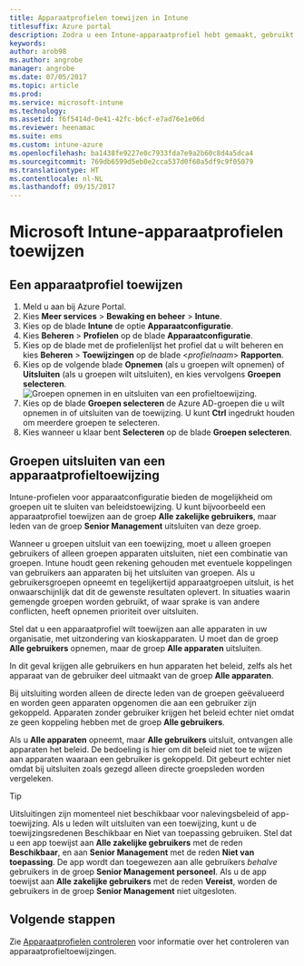 ```yaml
---
title: Apparaatprofielen toewijzen in Intune
titlesuffix: Azure portal
description: Zodra u een Intune-apparaatprofiel hebt gemaakt, gebruikt u dit onderwerp voor informatie over hoe u dit profiel kunt toewijzen aan apparaten.
keywords: 
author: arob98
ms.author: angrobe
manager: angrobe
ms.date: 07/05/2017
ms.topic: article
ms.prod: 
ms.service: microsoft-intune
ms.technology: 
ms.assetid: f6f5414d-0e41-42fc-b6cf-e7ad76e1e06d
ms.reviewer: heenamac
ms.suite: ems
ms.custom: intune-azure
ms.openlocfilehash: ba1438fe9227e0c7933fda7e9a2b60c8d4a5dca4
ms.sourcegitcommit: 769db6599d5eb0e2cca537d0f60a5df9c9f05079
ms.translationtype: HT
ms.contentlocale: nl-NL
ms.lasthandoff: 09/15/2017
---
```

# <a name="how-to-assign-microsoft-intune-device-profiles"></a>Microsoft Intune-apparaatprofielen toewijzen

## <a name="assign-a-device-profile"></a>Een apparaatprofiel toewijzen

1. Meld u aan bij Azure Portal.
2. Kies **Meer services** > **Bewaking en beheer** > **Intune**.
3. Kies op de blade **Intune** de optie **Apparaatconfiguratie**.
1. Kies **Beheren** > **Profielen** op de blade **Apparaatconfiguratie**.
2. Kies op de blade met de profielenlijst het profiel dat u wilt beheren en kies **Beheren** > **Toewijzingen** op de blade <*profielnaam*> **Rapporten**.
3. Kies op de volgende blade **Opnemen** (als u groepen wilt opnemen) of **Uitsluiten** (als u groepen wilt uitsluiten), en kies vervolgens **Groepen selecteren**.
![Groepen opnemen in en uitsluiten van een profieltoewijzing.](./media/group-include-exclude.png)
4. Kies op de blade **Groepen selecteren** de Azure AD-groepen die u wilt opnemen in of uitsluiten van de toewijzing. U kunt **Ctrl** ingedrukt houden om meerdere groepen te selecteren.
4. Kies wanneer u klaar bent **Selecteren** op de blade **Groepen selecteren**.



## <a name="how-to-exclude-groups-from-a-device-profile-assignment"></a>Groepen uitsluiten van een apparaatprofieltoewijzing

Intune-profielen voor apparaatconfiguratie bieden de mogelijkheid om groepen uit te sluiten van beleidstoewijzing. U kunt bijvoorbeeld een apparaatprofiel toewijzen aan de groep **Alle zakelijke gebruikers**, maar leden van de groep **Senior Management** uitsluiten van deze groep.

Wanneer u groepen uitsluit van een toewijzing, moet u alleen groepen gebruikers of alleen groepen apparaten uitsluiten, niet een combinatie van groepen. Intune houdt geen rekening gehouden met eventuele koppelingen van gebruikers aan apparaten bij het uitsluiten van groepen. Als u gebruikersgroepen opneemt en tegelijkertijd apparaatgroepen uitsluit, is het onwaarschijnlijk dat dit de gewenste resultaten oplevert. In situaties waarin gemengde groepen worden gebruikt, of waar sprake is van andere conflicten, heeft opnemen prioriteit over uitsluiten.

Stel dat u een apparaatprofiel wilt toewijzen aan alle apparaten in uw organisatie, met uitzondering van kioskapparaten. U moet dan de groep **Alle gebruikers** opnemen, maar de groep **Alle apparaten** uitsluiten.

In dit geval krijgen alle gebruikers en hun apparaten het beleid, zelfs als het apparaat van de gebruiker deel uitmaakt van de groep **Alle apparaten**. 

Bij uitsluiting worden alleen de directe leden van de groepen geëvalueerd en worden geen apparaten opgenomen die aan een gebruiker zijn gekoppeld. Apparaten zonder gebruiker krijgen het beleid echter niet omdat ze geen koppeling hebben met de groep **Alle gebruikers**. 

Als u **Alle apparaten** opneemt, maar **Alle gebruikers** uitsluit, ontvangen alle apparaten het beleid. De bedoeling is hier om dit beleid niet toe te wijzen aan apparaten waaraan een gebruiker is gekoppeld. Dit gebeurt echter niet omdat bij uitsluiten zoals gezegd alleen directe groepsleden worden vergeleken. 

>[!Tip]
>Uitsluitingen zijn momenteel niet beschikbaar voor nalevingsbeleid of app-toewijzing. Als u leden wilt uitsluiten van een toewijzing, kunt u de toewijzingsredenen Beschikbaar en Niet van toepassing gebruiken. Stel dat u een app toewijst aan **Alle zakelijke gebruikers** met de reden **Beschikbaar**, en aan **Senior Management** met de reden **Niet van toepassing**. De app wordt dan toegewezen aan alle gebruikers *behalve* gebruikers in de groep **Senior Management personeel**. Als u de app toewijst aan **Alle zakelijke gebruikers** met de reden **Vereist**, worden de gebruikers in de groep **Senior Management** niet uitgesloten.
 
    
## <a name="next-steps"></a>Volgende stappen
Zie [Apparaatprofielen controleren](device-profile-monitor.md) voor informatie over het controleren van apparaatprofieltoewijzingen.
